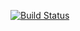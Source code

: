 
[![Build Status](https://travis-ci.org/danielaocampo2/APIempleado.svg?branch=master)](https://travis-ci.org/danielaocampo2/APIempleado)
